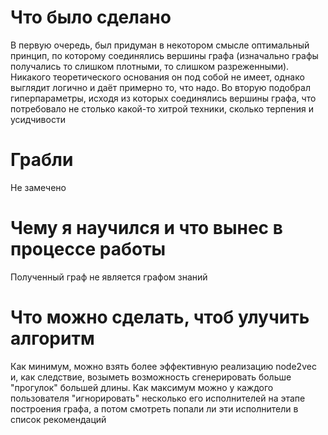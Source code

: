 # Что было сделано
В первую очередь, был придуман в некотором смысле оптимальный принцип, по которому соединялись вершины графа (изначально графы получались то слишком плотными, то слишком разреженными). Никакого теоретического основания он под собой не имеет, однако выглядит логично и даёт примерно то, что надо. Во вторую подобрал гиперпараметры, исходя из которых соединялись вершины графа, что потребовало не столько какой-то хитрой техники, сколько терпения и усидчивости

# Грабли
Не замечено

# Чему я научился и что вынес в процессе работы
Полученный граф не является графом знаний 

# Что можно сделать, чтоб улучить алгоритм
Как минимум, можно взять более эффективную реализацию node2vec и, как следствие, возыметь возможность сгенерировать больше "прогулок" большей длины. Как максимум можно у каждого пользователя "игнорировать" несколько его исполнителей на этапе построения графа, а потом смотреть попали ли эти исполнители в список рекомендаций